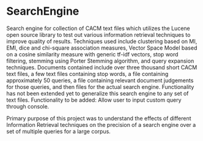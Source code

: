 SearchEngine
============

Search engine for collection of CACM text files which utilizes the Lucene open source library to test out various information retrieval techniques to improve quality of results.
Techniques used include clustering based on MI, EMI, dice and chi-square association measures, Vector Space Model based on a cosine similarity measure with generic tf-idf vectors, stop word filtering, stemming using Porter Stemming algorithm, and query expansion techniques.
Documents contained include over three thousand short CACM text files, a few text files containing stop words, a file containing approximately 50 queries, a file containing relevant document judgements for those queries, and then files for the actual search engine.
Functionality has not been extended yet to generalize this search engine to any set of text files. 
Functionality to be added: Allow user to input custom query through console.

Primary purpose of this project was to understand the effects of different Information Retrieval techniques on the precision of a search engine over a set of multiple queries for a large corpus.
